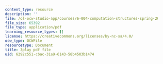```yaml
---
content_type: resource
description: ''
file: /ol-ocw-studio-app/courses/6-004-computation-structures-spring-2017/6292c551cbac31a9614358b4503b1474_q38KAGAKORk.pdf
file_size: 65392
file_type: application/pdf
learning_resource_types: []
license: https://creativecommons.org/licenses/by-nc-sa/4.0/
ocw_type: OCWFile
resourcetype: Document
title: 3play pdf file
uid: 6292c551-cbac-31a9-6143-58b4503b1474
---
```

